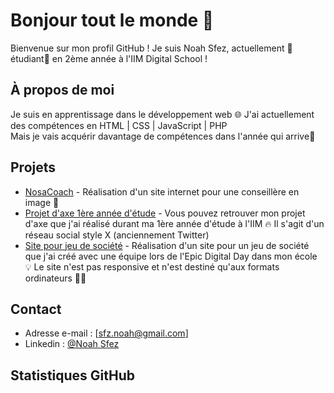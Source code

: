 # Bonjour tout le monde 👋

Bienvenue sur mon profil GitHub ! Je suis Noah Sfez, actuellement 📝étudiant📝 en 2ème année à l'IIM Digital School !


## À propos de moi

Je suis en apprentissage dans le développement web 🌐 J'ai actuellement des compétences en HTML | CSS | JavaScript | PHP <br>
Mais je vais acquérir davantage de compétences dans l'année qui arrive🚀 

## Projets

- [NosaCoach](nosacoach.com) - Réalisation d'un site internet pour une conseillère en image 💄
- [Projet d'axe 1ère année d'étude](https://github.com/Noah-Sfez/Projet-CDI) - Vous pouvez retrouver mon projet d'axe que j'ai réalisé durant ma 1ère année d'étude à l'IIM 🔥 Il s'agit d'un réseau social style X (anciennement Twitter)
- [Site pour jeu de société](https://github.com/Noah-Sfez/Mouse-Eaters) - Réalisation d'un site pour un jeu de société que j'ai créé avec une équipe lors de l'Epic Digital Day dans mon école :bulb: Le site n'est pas responsive et n'est destiné qu'aux formats ordinateurs :technologist:

## Contact

- Adresse e-mail : [sfz.noah@gmail.com]
- Linkedin : [@Noah Sfez](https://www.linkedin.com/in/noahsfez/)

## Statistiques GitHub


